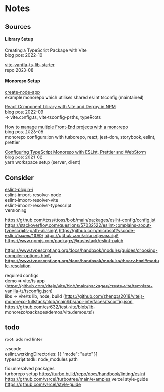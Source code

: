 # Notes

## Sources

#### Library Setup

[Creating a TypeScript Package with Vite](https://onderonur.netlify.app/blog/creating-a-typescript-library-with-vite/)\
blog post 2022-10

[vite-vanilla-ts-lib-starter](https://github.com/kbysiec/vite-vanilla-ts-lib-starter/tree/master)\
repo 2023-08

#### Monorepo Setup
[create-node-app](https://github.com/Create-Node-App/create-node-app/tree/main)\
example monorepo which utilises shared eslint tsconfig (maintained)

[React Component Library with Vite and Deploy in NPM](https://articles.wesionary.team/react-component-library-with-vite-and-deploy-in-npm-579c2880d6ff)\
blog post 2022-09\
=> vite.config.ts, vite-tsconfig-paths, typeRoots

[How to manage multiple Front-End projects with a monorepo](https://www.pixelmatters.com/blog/how-to-manage-multiple-front-end-projects-with-a-monorepo)\
blog post 2023-08\
monorepo configuration with turborepo, react, jest-dom, storybook, eslint, prettier

[Configuring TypeScript Monorepo with ESLint, Prettier and WebStorm](https://valcker.medium.com/configuring-typescript-monorepo-with-eslint-prettier-and-webstorm-61a71f218104)\
blog post 2021-02\
yarn workspace setup (server, client)

## Consider

[eslint-plugin-i](https://github.com/un-es/eslint-plugin-i/tree/fork-release)\
eslint-import-resolver-node\
eslint-import-resolver-vite\
eslint-import-resolver-typescript\
Versioning

https://github.com/ttoss/ttoss/blob/main/packages/eslint-config/config.js\
https://stackoverflow.com/questions/57032522/eslint-complains-about-typescripts-path-aliasing\
https://github.com/microsoft/vscode-eslint/issues/1690\
https://github.com/airbnb/javascript\
https://www.npmjs.com/package/@rushstack/eslint-patch

https://www.typescriptlang.org/docs/handbook/modules/guides/choosing-compiler-options.html\
https://www.typescriptlang.org/docs/handbook/modules/theory.html#module-resolution

required configs\
demo => vite/ts app (https://github.com/vitejs/vite/blob/main/packages/create-vite/template-vanilla-ts/tsconfig.json)\
libs => vite/ts lib, node, build (https://github.com/zhengxs2018/vitejs-monorepo-fullstack/blob/main/libs/api-interfaces/tsconfig.json, https://github.com/csr632/test-vite/blob/lib-monorepo/packages/demos/vite.demos.ts)\

## todo

root: add md linter

.vscode\
eslint.workingDirectories: [{ "mode": "auto" }]\
typescript.tsdk: node_modules path

fix unresolved packages\
turborepo setup https://turbo.build/repo/docs/handbook/linting/eslint https://github.com/vercel/turbo/tree/main/examples
vercel style-guide https://github.com/vercel/style-guide